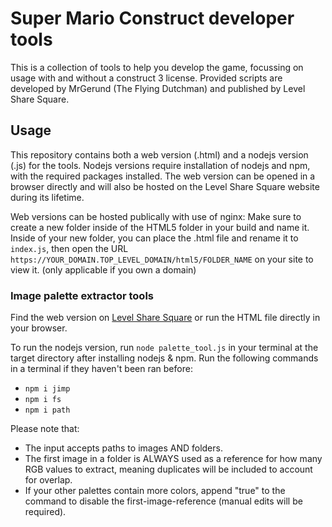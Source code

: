 # Super Mario Construct developer tools

This is a collection of tools to help you develop the game, focussing on usage with and without a construct 3 license.
Provided scripts are developed by MrGerund (The Flying Dutchman) and published by Level Share Square.

## Usage

This repository contains both a web version (.html) and a nodejs version (.js) for the tools.
Nodejs versions require installation of nodejs and npm, with the required packages installed.
The web version can be opened in a browser directly and will also be hosted on the Level Share Square website during its lifetime.

Web versions can be hosted publically with use of nginx: Make sure to create a new folder inside of the HTML5 folder in your build and name it. Inside of your new folder, you can place the .html file and rename it to `index.js`, then open the URL `https://YOUR_DOMAIN.TOP_LEVEL_DOMAIN/html5/FOLDER_NAME` on your site to view it. (only applicable if you own a domain)

### Image palette extractor tools

Find the web version on [Level Share Square](https://levelsharesquare.com/html5/palette_tool) or run the HTML file directly in your browser.

To run the nodejs version, run `node palette_tool.js` in your terminal at the target directory after installing nodejs & npm. Run the following commands in a terminal if they haven't been ran before:

- `npm i jimp`
- `npm i fs`
- `npm i path`

Please note that:

- The input accepts paths to images AND folders.
- The first image in a folder is ALWAYS used as a reference for how many RGB values to extract, meaning duplicates will be included to account for overlap.
- If your other palettes contain more colors, append "true" to the command to disable the first-image-reference (manual edits will be required).
